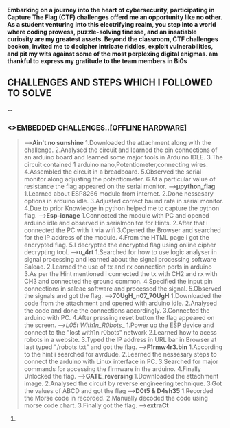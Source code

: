__Embarking on a journey into the heart of cybersecurity, participating in Capture The Flag (CTF) challenges offerd me an opportunity like no other.
As a student venturing into this electrifying realm, you step into a world where coding prowess, puzzle-solving finesse, and an insatiable curiosity are my greatest assets.
Beyond the classroom, CTF challenges beckon, invited me to decipher intricate riddles, exploit vulnerabilities, and pit my wits against some of the most perplexing digital enigmas.
am thankful to express my gratitude to the team members in Bi0s__

 ## **CHALLENGES AND STEPS WHICH I FOLLOWED TO SOLVE**
 --

### <>EMBEDDED CHALLENGES..[OFFLINE HARDWARE]
>-->__Ain't no sunshine__
  1.Downloaded the attachment along with the challenge.
  2.Analysed the circuit and learned the pin connections of an arduino board and learned some major tools in Arduino IDLE.
  3.The circuit contained 1 arduino nano,Potentiometer,connecting wires.
  4.Assembled the circuit in a breadboard.
  5.Observed the serial monitor along  adjusting the potentiometer.
  6.At a particular value of resistance the flag appeared on the serial monitor.
>-->__µpython_flag__
  1.Learned about ESP8266 module from internet.
  2.Done nessesary options in arduino idle.
  3.Adjusted correct baund rate in serial monitor.
  4.Due to prior Knowledge in python helped me to capture the python flag.
>-->__Esp-ionage__
  1.Connected the module with PC and opened arduino idle and observed in serialmonitor for Hints.
  2.After that i connected the PC with it via wifi
  3.Opened the Browser and searched for the IP address of the module.
  4.From the  HTML page i got  the encrypted flag.
  5.I decrypted the encrypted flag using online cipher decrypting tool.
>-->__u_4rt__
  1.Searched for how to use logic analyser in signal processing and learned about the signal processing software Saleae.
  2.Learned the use of tx and rx connection ports in arduino
  3.As per the Hint mentioned i connected the tx with CH2 and rx with CH3 and connected the ground common.
  4.Specified the input pin connections in saleae software and processed the signal.
  5.Observed the signals and got the flag.
>-->__70UgH_n07_70UgH__
  1.Downloaded the code from the attachment and opened with arduino idle.
  2.Analysed the code and done the connections accordingly.
  3.Connected the arduino with PC.
  4.After pressing reset button the flag appeared on the screen.
>-->__L05t_ With1n_R0bots__
  1.Power up the  ESP device and connect to the "lost with1n r0bots" network
  2.Learned how to acess robots in a website.
  3.Typed the IP address in URL bar in Browser at last typed "/robots.txt" and got the flag.
>-->__F1rmw4r3.bin__
  1.According to the hint i searched for avrdude.
  2.Learned the nessesary steps to connect the arduino with Linux interface in PC.
  3.Searched for major commands for accessing the firmware in the arduino.
  4.Finally Unlocked the flag.
>-->__GATE_reversing__
  1.Downloaded the attachment image.
  2.Analysed the circuit by reverse engineering technique.
  3.Got the values of ABCD and got the flag
>-->__D0t5 & D4sh35__
  1.Recorded the Morse code in recorded.
  2.Manually decoded the code using morse code chart.
  3.Finally got the flag.
>-->__extraCt__
  1.

  
